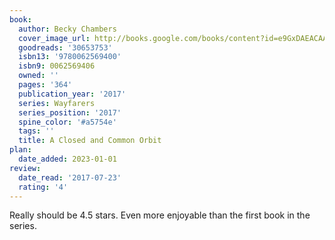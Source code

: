 ```yaml
---
book:
  author: Becky Chambers
  cover_image_url: http://books.google.com/books/content?id=e9GxDAEACAAJ&printsec=frontcover&img=1&zoom=1&source=gbs_api
  goodreads: '30653753'
  isbn13: '9780062569400'
  isbn9: 0062569406
  owned: ''
  pages: '364'
  publication_year: '2017'
  series: Wayfarers
  series_position: '2017'
  spine_color: '#a5754e'
  tags: ''
  title: A Closed and Common Orbit
plan:
  date_added: 2023-01-01
review:
  date_read: '2017-07-23'
  rating: '4'
---
```


Really should be 4.5 stars. Even more enjoyable than the first book in the series.
